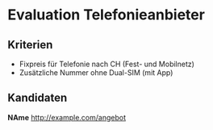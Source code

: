 # Evaluation Telefonieanbieter

## Kriterien

* Fixpreis für Telefonie nach CH (Fest- und Mobilnetz)
* Zusätzliche Nummer ohne Dual-SIM (mit App)

## Kandidaten

**NAme** http://example.com/angebot